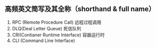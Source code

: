 ## 高频英文简写及其全称（shorthand & full name）
1. RPC (Remote Procedure Call) 远程过程调用  
2. DLQ(Deal Letter Queue) 死信队列  
3. CRI(Contianer Runtime Interface) 容器运行时  
4. CLI (Command Line Interface) 


